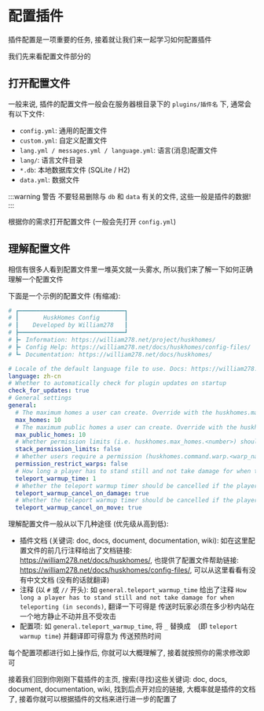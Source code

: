 # 配置插件

插件配置是一项重要的任务, 接着就让我们来一起学习如何配置插件

我们先来看配置文件部分的

## 打开配置文件
一般来说, 插件的配置文件一般会在服务器根目录下的 `plugins/插件名` 下, 通常会有以下文件:

- `config.yml`: 通用的配置文件
- `custom.yml`: 自定义配置文件
- `lang.yml / messages.yml / language.yml`: 语言(消息)配置文件
- `lang/`: 语言文件目录
- `*.db`: 本地数据库文件 (SQLite / H2)
- `data.yml`: 数据文件

:::warning 警告
不要轻易删除与 `db` 和 `data` 有关的文件, 这些一般是插件的数据!
:::


根据你的需求打开配置文件 (一般会先打开 `config.yml`)

## 理解配置文件
相信有很多人看到配置文件里一堆英文就一头雾水, 所以我们来了解一下如何正确理解一个配置文件

下面是一个示例的配置文件 (有缩减):

```yaml
# ┏━━━━━━━━━━━━━━━━━━━━━━━━━━━━━━┓
# ┃       HuskHomes Config       ┃
# ┃    Developed by William278   ┃
# ┣━━━━━━━━━━━━━━━━━━━━━━━━━━━━━━┛
# ┣╸ Information: https://william278.net/project/huskhomes/
# ┣╸ Config Help: https://william278.net/docs/huskhomes/config-files/
# ┗╸ Documentation: https://william278.net/docs/huskhomes/

# Locale of the default language file to use. Docs: https://william278.net/docs/huskhomes/translations
language: zh-cn
# Whether to automatically check for plugin updates on startup
check_for_updates: true
# General settings
general:
  # The maximum homes a user can create. Override with the huskhomes.max_homes.<number> permission.
  max_homes: 10
  # The maximum public homes a user can create. Override with the huskhomes.max_public_homes.<number> permission.
  max_public_homes: 10
  # Whether permission limits (i.e. huskhomes.max_homes.<number>) should stack if the user inherits multiple nodes.
  stack_permission_limits: false
  # Whether users require a permission (huskhomes.command.warp.<warp_name>) to use warps
  permission_restrict_warps: false
  # How long a player has to stand still and not take damage for when teleporting (in seconds) 
  teleport_warmup_time: 1
  # Whether the teleport warmup timer should be cancelled if the player takes damage
  teleport_warmup_cancel_on_damage: true
  # Whether the teleport warmup timer should be cancelled if the player moves
  teleport_warmup_cancel_on_move: true
```
理解配置文件一般从以下几种途径 (优先级从高到低):
- 插件文档 (关键词: doc, docs, document, documentation, wiki): 如在这里配置文件的前几行注释给出了文档链接: https://william278.net/docs/huskhomes/, 也提供了配置文件帮助链接: https://william278.net/docs/huskhomes/config-files/, 可以从这里看看有没有中文文档 (没有的话就翻译)
- 注释 (以 `#` 或 `//` 开头): 如 `general.teleport_warmup_time` 给出了注释 `How long a player has to stand still and not take damage for when teleporting (in seconds)`, 翻译一下可得是 传送时玩家必须在多少秒内站在一个地方静止不动并且不受攻击
- 配置项: 如 `general.teleport_warmup_time`, 将 `_` 替换成 ` ` (即 `teleport warmup time`) 并翻译即可得意为 传送预热时间

每个配置项都进行如上操作后, 你就可以大概理解了, 接着就按照你的需求修改即可

接着我们回到你刚刚下载插件的主页, 搜索(寻找)这些关键词: doc, docs, document, documentation, wiki, 找到后点开对应的链接, 大概率就是插件的文档了, 接着你就可以根据插件的文档来进行进一步的配置了

